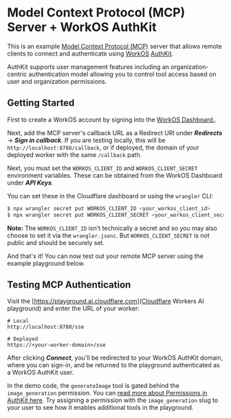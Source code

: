 # Model Context Protocol (MCP) Server + WorkOS AuthKit

This is an example [Model Context Protocol (MCP)](https://modelcontextprotocol.io/introduction) server that allows remote clients to connect and authenticate using [WorkOS](https://workos.com) [AuthKit](https://authkit.com).

AuthKit supports user management features including an organization-centric
authentication model allowing you to control tool access based on user and
organization permissions.

## Getting Started

First to create a WorkOS account by signing into the [WorkOS Dashboard.](https://dashboard.workos.com).

Next, add the MCP server's callback URL as a Redirect URI under **_Redirects_**
-> **_Sign in callback_**. If you are testing locally, this will be
`http://localhost:8788/callback`, or if deployed, the domain of your deployed
worker with the same `/callback` path.

Next, you must set the `WORKOS_CLIENT_ID` and `WORKOS_CLIENT_SECRET` environment
variables. These can be obtained from the WorkOS Dashboard under **_API Keys_**.

You can set these in the Cloudflare dashboard or using the `wrangler`
CLI:

```sh
$ npx wrangler secret put WORKOS_CLIENT_ID <your_workos_client_id>
$ npx wrangler secret put WORKOS_CLIENT_SECRET <your_workos_client_secret>
```

**Note:** The `WORKOS_CLIENT_ID` isn't technically a secret and so you may also
choose to set it via the `wrangler.jsonc`. But `WORKOS_CLIENT_SECRET` is not
public and should be securely set.

And that's it! You can now test out your remote MCP server using the example
playground below.

## Testing MCP Authentication

Visit the [https://playground.ai.cloudflare.com](Cloudflare Workers AI playground) and enter the URL of your worker:

```
# Local
http://localhost:8788/sse

# Deployed
https://<your-worker-domain>/sse
```

After clicking **_Connect_**, you'll be redirected to your WorkOS AuthKit
domain, where you can sign-in, and be returned to the playground authenticated
as a WorkOS AuthKit user.

In the demo code, the `generateImage` tool is gated behind the `image_generation` permission. You can [read more about Permissions in AuthKit here](https://workos.com/docs/user-management/roles-and-permissions). Try assigning a permission with the `image_generation` slug to your user to see how it enables additional tools in the playground.
